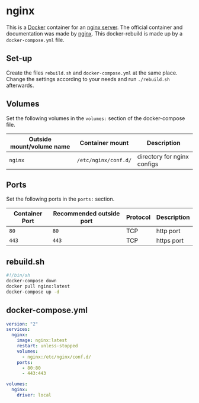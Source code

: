 # nginx

This is a [Docker](/wiki/docker.md) container for an
[nginx server](../nginx.md).
The official container and documentation was made by
[nginx](https://hub.docker.com/_/nginx).
This docker-rebuild is made up by a `docker-compose.yml` file.

## Set-up

Create the files `rebuild.sh` and `docker-compose.yml` at the same place.
Change the settings according to your needs and run `./rebuild.sh` afterwards.

## Volumes

Set the following volumes in the `volumes:` section of the docker-compose file.

| Outside mount/volume name | Container mount      | Description                 |
| ------------------------- | -------------------- | --------------------------- |
| `nginx`                   | `/etc/nginx/conf.d/` | directory for nginx configs |

## Ports

Set the following ports in the `ports:` section.

| Container Port | Recommended outside port | Protocol | Description |
| -------------- | ------------------------ | -------- | ----------- |
| `80`           | `80`                     | TCP      | http port   |
| `443`          | `443`                    | TCP      | https port  |

## rebuild.sh

```sh
#!/bin/sh
docker-compose down
docker pull nginx:latest
docker-compose up -d
```

## docker-compose.yml

```yml
version: "2"
services:
  nginx:
    image: nginx:latest
    restart: unless-stopped
    volumes:
      - nginx:/etc/nginx/conf.d/
    ports:
      - 80:80
      - 443:443

volumes:
  nginx:
    driver: local
```
